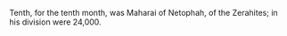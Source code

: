 Tenth, for the tenth month, was Maharai of Netophah, of the Zerahites; in his division were 24,000.
